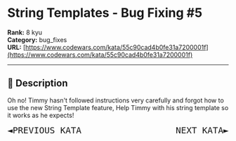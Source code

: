 # String Templates - Bug Fixing #5

**Rank:** 8 kyu  
**Category:** bug_fixes  
**URL:** [https://www.codewars.com/kata/55c90cad4b0fe31a7200001f](https://www.codewars.com/kata/55c90cad4b0fe31a7200001f)

---

## 📝 Description

Oh no! Timmy hasn't followed instructions very carefully and forgot how to use the new String Template feature, Help Timmy with his string template so it works as he expects!


<div>
<a href="http://www.codewars.com/kata/55c7f90ac8025ebee1000062" style="text-decoration: none; font-size: 20px; font-family: monospace;">◄PREVIOUS KATA</a>
<a href="http://www.codewars.com/kata/55c933c115a8c426ac000082" style="text-decoration: none; font-size: 20px; font-family: monospace;float:right;">NEXT KATA►</a>
</div>
